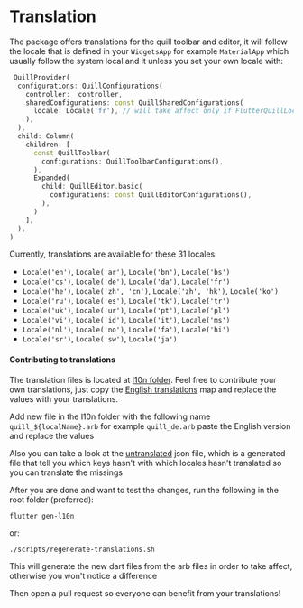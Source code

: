 # Translation

The package offers translations for the quill toolbar and editor, it will follow the locale that is defined in your `WidgetsApp` for example `MaterialApp` which usually follow the system local and it  unless you set your own locale with:

```dart
 QuillProvider(
  configurations: QuillConfigurations(
    controller: _controller,
    sharedConfigurations: const QuillSharedConfigurations(
      locale: Locale('fr'), // will take affect only if FlutterQuillLocalizations.delegate is not defined in the Widget app
    ),
  ),
  child: Column(
    children: [
      const QuillToolbar(
        configurations: QuillToolbarConfigurations(),
      ),
      Expanded(
        child: QuillEditor.basic(
          configurations: const QuillEditorConfigurations(),
        ),
      )
    ],
  ),
)
```

Currently, translations are available for these 31 locales:

* `Locale('en')`, `Locale('ar')`, `Locale('bn')`, `Locale('bs')`
* `Locale('cs')`, `Locale('de')`, `Locale('da')`, `Locale('fr')`
* `Locale('he')`, `Locale('zh', 'cn')`, `Locale('zh', 'hk')`, `Locale('ko')`
* `Locale('ru')`, `Locale('es')`, `Locale('tk')`, `Locale('tr')`
* `Locale('uk')`, `Locale('ur')`, `Locale('pt')`, `Locale('pl')`
* `Locale('vi')`, `Locale('id')`, `Locale('it')`, `Locale('ms')`
* `Locale('nl')`, `Locale('no')`, `Locale('fa')`, `Locale('hi')`
* `Locale('sr')`, `Locale('sw')`, `Locale('ja')`

#### Contributing to translations

The translation files is located at [l10n folder](../lib/src/l10n/). Feel free to contribute your own translations, just copy the [English translations](../lib/src/l10n/quill_en.arb) map and replace the values with your translations.

Add new file in the l10n folder with the following name
`quill_${localName}.arb` for example `quill_de.arb`
paste the English version and replace the values

Also you can take a look at the [untranslated](../lib/src/l10n/untranslated.json) json file, which is a generated file that tell you which keys hasn't with which locales hasn't translated so you can translate the missings

After you are done and want to test the changes, run the following in the root folder (preferred):

```
flutter gen-l10n
```

or:

```
./scripts/regenerate-translations.sh
```


This will generate the new dart files from the arb files in order to take affect, otherwise you won't notice a difference

 Then open a pull request so everyone can benefit from your translations!